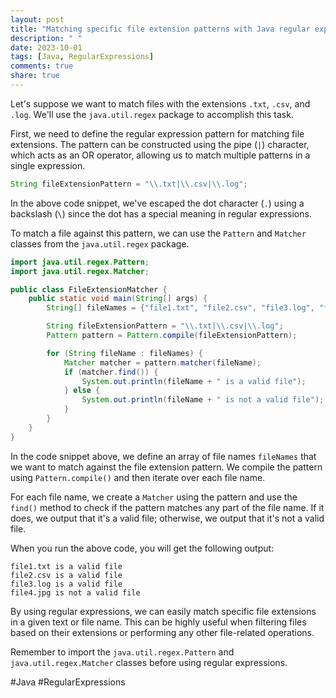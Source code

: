 ```yaml
---
layout: post
title: "Matching specific file extension patterns with Java regular expressions"
description: " "
date: 2023-10-01
tags: [Java, RegularExpressions]
comments: true
share: true
---
```


Let's suppose we want to match files with the extensions `.txt`, `.csv`, and `.log`. We'll use the `java.util.regex` package to accomplish this task.

First, we need to define the regular expression pattern for matching file extensions. The pattern can be constructed using the pipe (`|`) character, which acts as an OR operator, allowing us to match multiple patterns in a single expression.

```java
String fileExtensionPattern = "\\.txt|\\.csv|\\.log";
```

In the above code snippet, we've escaped the dot character (`.`) using a backslash (`\`) since the dot has a special meaning in regular expressions.

To match a file against this pattern, we can use the `Pattern` and `Matcher` classes from the `java.util.regex` package.

```java
import java.util.regex.Pattern;
import java.util.regex.Matcher;

public class FileExtensionMatcher {
    public static void main(String[] args) {
        String[] fileNames = {"file1.txt", "file2.csv", "file3.log", "file4.jpg"};

        String fileExtensionPattern = "\\.txt|\\.csv|\\.log";
        Pattern pattern = Pattern.compile(fileExtensionPattern);

        for (String fileName : fileNames) {
            Matcher matcher = pattern.matcher(fileName);
            if (matcher.find()) {
                System.out.println(fileName + " is a valid file");
            } else {
                System.out.println(fileName + " is not a valid file");
            }
        }
    }
}
```

In the code snippet above, we define an array of file names `fileNames` that we want to match against the file extension pattern. We compile the pattern using `Pattern.compile()` and then iterate over each file name.

For each file name, we create a `Matcher` using the pattern and use the `find()` method to check if the pattern matches any part of the file name. If it does, we output that it's a valid file; otherwise, we output that it's not a valid file.

When you run the above code, you will get the following output:

```
file1.txt is a valid file
file2.csv is a valid file
file3.log is a valid file
file4.jpg is not a valid file
```

By using regular expressions, we can easily match specific file extensions in a given text or file name. This can be highly useful when filtering files based on their extensions or performing any other file-related operations.

Remember to import the `java.util.regex.Pattern` and `java.util.regex.Matcher` classes before using regular expressions.

#Java #RegularExpressions